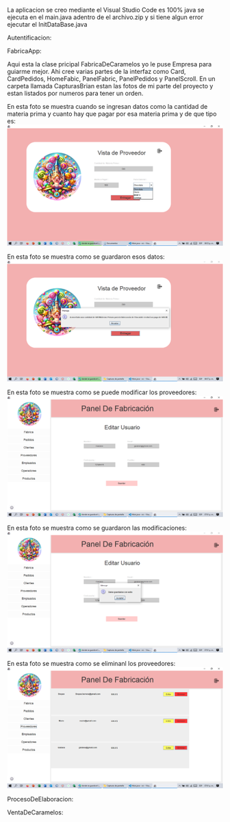 La aplicacion se creo mediante el Visual Studio Code es 100% java se ejecuta en el main.java adentro de el archivo.zip y si tiene algun error ejecutar el InitDataBase.java

Autentificacion:



FabricaApp:

Aqui esta la clase pricipal FabricaDeCaramelos yo le puse Empresa para guiarme mejor. Ahi cree varias partes de la interfaz como Card, CardPedidos, 
HomeFabic, PanelFabric, PanelPedidos y PanelScroll. En un carpeta llamada CapturasBrian estan las fotos de mi parte del proyecto y estan listados por numeros para tener un orden.

En esta foto se muestra cuando se ingresan datos como la cantidad de materia prima y cuanto hay que pagar por esa materia prima y de que tipo es:
![Alt text](image.png)

En esta foto se muestra como se guardaron esos datos:
![Alt text](image-1.png)

En esta foto se muestra como se puede modificar los proveedores:
![Alt text](image-2.png)

En esta foto se muestra como se guardaron las modificaciones:
![Alt text](image-3.png)

En esta foto se muestra como se eliminanl los proveedores:
![Alt text](image-4.png)






ProcesoDeElaboracion:



VentaDeCaramelos:


